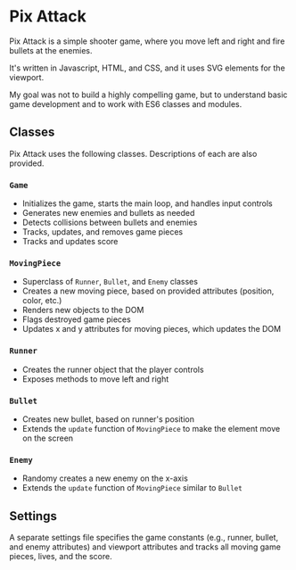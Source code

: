 # Pix Attack
Pix Attack is a simple shooter game, where you move left and right and fire bullets at the enemies.

It's written in Javascript, HTML, and CSS, and it uses SVG elements for the viewport.

My goal was not to build a highly compelling game, but to understand basic game development and to work with ES6 classes and modules.

## Classes
Pix Attack uses the following classes. Descriptions of each are also provided.

### `Game`
* Initializes the game, starts the main loop, and handles input controls
* Generates new enemies and bullets as needed
* Detects collisions between bullets and enemies
* Tracks, updates, and removes game pieces
* Tracks and updates score

### `MovingPiece`
* Superclass of `Runner`, `Bullet`, and `Enemy` classes
* Creates a new moving piece, based on provided attributes (position, color, etc.)
* Renders new objects to the DOM
* Flags destroyed game pieces
* Updates x and y attributes for moving pieces, which updates the DOM

### `Runner`
* Creates the runner object that the player controls
* Exposes methods to move left and right

### `Bullet`
* Creates new bullet, based on runner's position
* Extends the `update` function of `MovingPiece` to make the element move on the screen

### `Enemy`
* Randomy creates a new enemy on the x-axis
* Extends the `update` function of `MovingPiece` similar to `Bullet`

## Settings
A separate settings file specifies the game constants (e.g., runner, bullet, and enemy attributes) and viewport attributes and tracks all moving game pieces, lives, and the score.
